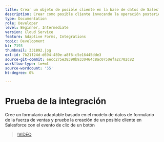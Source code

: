```yaml
---
title: Crear un objeto de posible cliente en la base de datos de Salesforce con el evento de clic de un botón
description: Crear como posible cliente invocando la operación posterior del modelo de datos de formulario
type: Documentation
role: Developer
level: Beginner, Intermediate
version: Cloud Service
feature: Adaptive Forms, Integrations
topic: Development
kt: 7193
thumbnail: 331892.jpg
exl-id: 7b21f24d-d694-489e-a8f6-c5e16445dde3
source-git-commit: eecc275e38390b9330464c8ac0750efa2c702c82
workflow-type: tm+mt
source-wordcount: '55'
ht-degree: 0%

---
```


# Prueba de la integración

Cree un formulario adaptable basado en el modelo de datos de formulario de la fuerza de ventas y pruebe la creación de un posible cliente en Salesforce con el evento de clic de un botón

>[!VIDEO](https://video.tv.adobe.com/v/331892?quality=12&learn=on)
